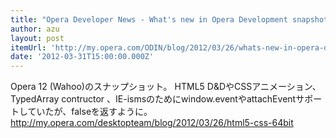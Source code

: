 ```yaml
---
title: "Opera Developer News - What's new in Opera Development snapshots: March 26, 2012"
author: azu
layout: post
itemUrl: 'http://my.opera.com/ODIN/blog/2012/03/26/whats-new-in-opera-development-snapshots-march-26-2012'
date: '2012-03-31T15:00:00.000Z'
---
```

Opera 12 (Wahoo)のスナップショット。 HTML5 D&DやCSSアニメーション、TypedArray contructor 、IE-ismsのためにwindow.eventやattachEventサポートしていたが、falseを返すように。 http://my.opera.com/desktopteam/blog/2012/03/26/html5-css-64bit
